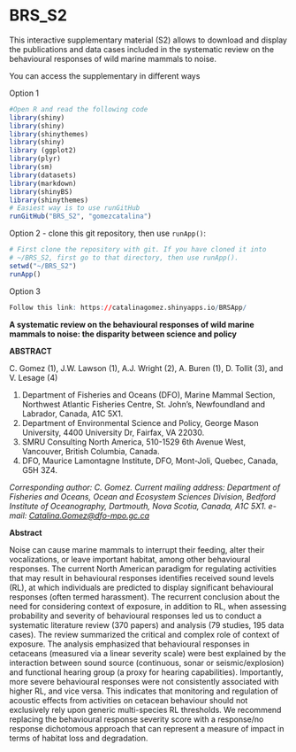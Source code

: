 # BRS_S2
This interactive supplementary material (S2) allows to download and display the publications and data cases included in the systematic review on the behavioural responses of wild marine mammals to noise. 

You can access the supplementary in different ways

Option 1
```R
#Open R and read the following code
library(shiny)
library(shiny)
library(shinythemes)
library(shiny)
library (ggplot2)
library(plyr)
library(sm)
library(datasets)
library(markdown)
library(shinyBS)
library(shinythemes)
# Easiest way is to use runGitHub
runGitHub("BRS_S2", "gomezcatalina")
```
Option 2 - clone this git repository, then use `runApp()`:
```R
# First clone the repository with git. If you have cloned it into
# ~/BRS_S2, first go to that directory, then use runApp().
setwd("~/BRS_S2")
runApp()
```
Option 3
```R
Follow this link: https://catalinagomez.shinyapps.io/BRSApp/
```



**A systematic review on the behavioural responses of wild marine mammals to noise: the disparity between science and policy**

**ABSTRACT**

C. Gomez (1), J.W. Lawson (1), A.J. Wright (2), A. Buren (1), D. Tollit (3), and V. Lesage (4)

1) Department of Fisheries and Oceans (DFO), Marine Mammal Section, Northwest Atlantic Fisheries Centre, St. John’s, Newfoundland and Labrador, Canada, A1C 5X1. 
2) Department of Environmental Science and Policy, George Mason University, 4400 University Dr, Fairfax, VA 22030. 
3) SMRU Consulting North America, 510-1529 6th Avenue West, Vancouver, British Columbia, Canada.
4) DFO, Maurice Lamontagne Institute, DFO, Mont-Joli, Quebec, Canada, G5H 3Z4.

*Corresponding author: C. Gomez. Current mailing address: Department of Fisheries and Oceans, Ocean and Ecosystem Sciences Division, Bedford Institute of Oceanography, Dartmouth, Nova Scotia, Canada, A1C 5X1. e-mail: Catalina.Gomez@dfo-mpo.gc.ca*

**Abstract**

Noise can cause marine mammals to interrupt their feeding, alter their vocalizations, or leave important habitat, among other behavioural responses. The current North American paradigm for regulating activities that may result in behavioural responses identifies received sound levels (RL), at which individuals are predicted to display significant behavioural responses (often termed harassment). The recurrent conclusion about the need for considering context of exposure, in addition to RL, when assessing probability and severity of behavioural responses led us to conduct a systematic literature review (370 papers) and analysis (79 studies, 195 data cases). The review summarized the critical and complex role of context of exposure. The analysis emphasized that behavioural responses in cetaceans (measured via a linear severity scale) were best explained by the interaction between sound source (continuous, sonar or seismic/explosion) and functional hearing group (a proxy for hearing capabilities). Importantly, more severe behavioural responses were not consistently associated with higher RL, and vice versa. This indicates that monitoring and regulation of acoustic effects from activities on cetacean behaviour should not exclusively rely upon generic multi-species RL thresholds. We recommend replacing the behavioural response severity score with a response/no response dichotomous approach that can represent a measure of impact in terms of habitat loss and degradation.
